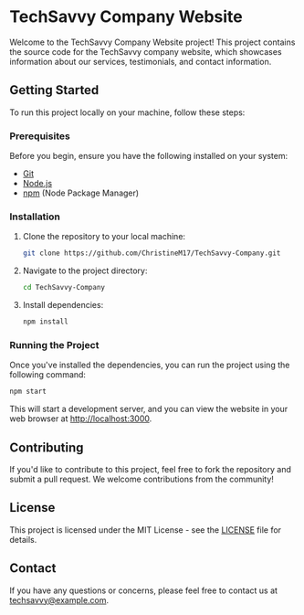 # TechSavvy Company Website

Welcome to the TechSavvy Company Website project! This project contains the source code for the TechSavvy company website, which showcases information about our services, testimonials, and contact information.

## Getting Started

To run this project locally on your machine, follow these steps:

### Prerequisites

Before you begin, ensure you have the following installed on your system:

- [Git](https://git-scm.com/)
- [Node.js](https://nodejs.org/)
- [npm](https://www.npmjs.com/) (Node Package Manager)

### Installation

1. Clone the repository to your local machine:

   ```bash
   git clone https://github.com/ChristineM17/TechSavvy-Company.git
   ```

2. Navigate to the project directory:

   ```bash
   cd TechSavvy-Company
   ```

3. Install dependencies:

   ```bash
   npm install
   ```

### Running the Project

Once you've installed the dependencies, you can run the project using the following command:

```bash
npm start
```

This will start a development server, and you can view the website in your web browser at [http://localhost:3000](http://localhost:3000).

## Contributing

If you'd like to contribute to this project, feel free to fork the repository and submit a pull request. We welcome contributions from the community!

## License

This project is licensed under the MIT License - see the [LICENSE](LICENSE) file for details.

## Contact

If you have any questions or concerns, please feel free to contact us at [techsavvy@example.com](mailto:techsavvy@example.com).
```

